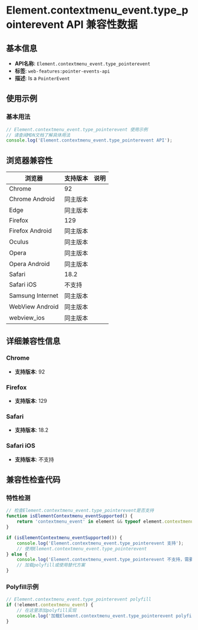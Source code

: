 # Element.contextmenu_event.type_pointerevent API 兼容性数据

## 基本信息

- **API名称**: `Element.contextmenu_event.type_pointerevent`
- **标签**: `web-features:pointer-events-api`
- **描述**: Is a `PointerEvent`

## 使用示例

### 基本用法

```javascript
// Element.contextmenu_event.type_pointerevent 使用示例
// 请查阅MDN文档了解具体用法
console.log('Element.contextmenu_event.type_pointerevent API');
```

## 浏览器兼容性

| 浏览器 | 支持版本 | 说明 |
|--------|----------|------|
| Chrome | 92 |  |
| Chrome Android | 同主版本 |  |
| Edge | 同主版本 |  |
| Firefox | 129 |  |
| Firefox Android | 同主版本 |  |
| Oculus | 同主版本 |  |
| Opera | 同主版本 |  |
| Opera Android | 同主版本 |  |
| Safari | 18.2 |  |
| Safari iOS | 不支持 |  |
| Samsung Internet | 同主版本 |  |
| WebView Android | 同主版本 |  |
| webview_ios | 同主版本 |  |

## 详细兼容性信息

### Chrome

- **支持版本**: 92

### Firefox

- **支持版本**: 129

### Safari

- **支持版本**: 18.2

### Safari iOS

- **支持版本**: 不支持

## 兼容性检查代码

### 特性检测

```javascript
// 检查Element.contextmenu_event.type_pointerevent是否支持
function isElementContextmenu_eventSupported() {
    return 'contextmenu_event' in element && typeof element.contextmenu_event === 'function';
}

if (isElementContextmenu_eventSupported()) {
    console.log('Element.contextmenu_event.type_pointerevent 支持');
    // 使用Element.contextmenu_event.type_pointerevent
} else {
    console.log('Element.contextmenu_event.type_pointerevent 不支持，需要polyfill');
    // 加载polyfill或使用替代方案
}
```

### Polyfill示例

```javascript
// Element.contextmenu_event.type_pointerevent polyfill
if (!element.contextmenu_event) {
    // 在这里添加polyfill实现
    console.log('加载Element.contextmenu_event.type_pointerevent polyfill');
}
```

